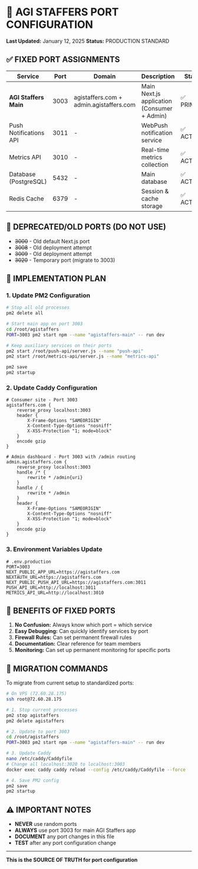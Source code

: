 # 🔌 AGI STAFFERS PORT CONFIGURATION
**Last Updated:** January 12, 2025
**Status:** PRODUCTION STANDARD

## ✅ FIXED PORT ASSIGNMENTS

| Service | Port | Domain | Description | Status |
|---------|------|--------|-------------|--------|
| **AGI Staffers Main** | 3003 | agistaffers.com + admin.agistaffers.com | Main Next.js application (Consumer + Admin) | ✅ PRIMARY |
| Push Notifications API | 3011 | - | WebPush notification service | ✅ ACTIVE |
| Metrics API | 3010 | - | Real-time metrics collection | ✅ ACTIVE |
| Database (PostgreSQL) | 5432 | - | Main database | ✅ ACTIVE |
| Redis Cache | 6379 | - | Session & cache storage | ✅ ACTIVE |

## 🚫 DEPRECATED/OLD PORTS (DO NOT USE)
- ~~3000~~ - Old default Next.js port
- ~~3008~~ - Old deployment attempt
- ~~3009~~ - Old deployment attempt  
- ~~3020~~ - Temporary port (migrate to 3003)

## 📝 IMPLEMENTATION PLAN

### 1. Update PM2 Configuration
```bash
# Stop all old processes
pm2 delete all

# Start main app on port 3003
cd /root/agistaffers
PORT=3003 pm2 start npm --name "agistaffers-main" -- run dev

# Keep auxiliary services on their ports
pm2 start /root/push-api/server.js --name "push-api" 
pm2 start /root/metrics-api/server.js --name "metrics-api"

pm2 save
pm2 startup
```

### 2. Update Caddy Configuration
```caddy
# Consumer site - Port 3003
agistaffers.com {
    reverse_proxy localhost:3003
    header {
        X-Frame-Options "SAMEORIGIN"
        X-Content-Type-Options "nosniff"
        X-XSS-Protection "1; mode=block"
    }
    encode gzip
}

# Admin dashboard - Port 3003 with /admin routing
admin.agistaffers.com {
    reverse_proxy localhost:3003
    handle /* {
        rewrite * /admin{uri}
    }
    handle / {
        rewrite * /admin
    }
    header {
        X-Frame-Options "SAMEORIGIN"
        X-Content-Type-Options "nosniff"
        X-XSS-Protection "1; mode=block"
    }
    encode gzip
}
```

### 3. Environment Variables Update
```env
# .env.production
PORT=3003
NEXT_PUBLIC_APP_URL=https://agistaffers.com
NEXTAUTH_URL=https://agistaffers.com
NEXT_PUBLIC_PUSH_API_URL=https://agistaffers.com:3011
PUSH_API_URL=http://localhost:3011
METRICS_API_URL=http://localhost:3010
```

## 🎯 BENEFITS OF FIXED PORTS

1. **No Confusion:** Always know which port = which service
2. **Easy Debugging:** Can quickly identify services by port
3. **Firewall Rules:** Can set permanent firewall rules
4. **Documentation:** Clear reference for team members
5. **Monitoring:** Can set up permanent monitoring for specific ports

## 🔧 MIGRATION COMMANDS

To migrate from current setup to standardized ports:

```bash
# On VPS (72.60.28.175)
ssh root@72.60.28.175

# 1. Stop current processes
pm2 stop agistaffers
pm2 delete agistaffers

# 2. Update to port 3003
cd /root/agistaffers
PORT=3003 pm2 start npm --name "agistaffers-main" -- run dev

# 3. Update Caddy
nano /etc/caddy/Caddyfile
# Change all localhost:3020 to localhost:3003
docker exec caddy caddy reload --config /etc/caddy/Caddyfile --force

# 4. Save PM2 config
pm2 save
pm2 startup
```

## ⚠️ IMPORTANT NOTES

- **NEVER** use random ports
- **ALWAYS** use port 3003 for main AGI Staffers app
- **DOCUMENT** any port changes in this file
- **TEST** after any port configuration change

---

**This is the SOURCE OF TRUTH for port configuration**